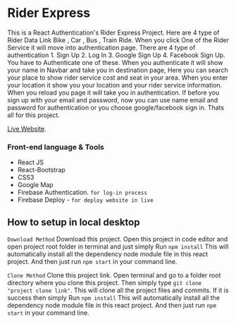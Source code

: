 # Rider Express

This is a React Authentication's Rider Express Project. Here are 4 type of Rider Data Link Bike , Car , Bus , Train Ride. When you click One of the Rider Service it will move into authentication page. There are 4 type of authentication 1. Sign Up 2. Log In 3. Google Sign Up 4. Facebook Sign Up. You have to Authenticate one of these. When you authenticate it will show your name in Navbar and take you in destination page, Here you can search your place to show rider service cost and seat in your area. When you enter your location it show you your location and your rider service information. When you reload you page it will take you in authentication. If before you sign up with your email and password, now you can use name email and password for authentication or you choose google/facebook sign in. Thats all for this project.

[Live Website](https://react-authentication-pro-3da61.web.app/).

### Front-end language & Tools

- React JS
- React-Bootstrap
- CSS3
- Google Map
- Firebase Authentication. `for log-in process`
- Firebase Deploy - `for deploy website in live`

## How to setup in local desktop

`Download Method`
Download this project. Open this project in code editor and open project root folder in terminal and just simply Run `npm install` This will automatically install all the dependency node module file in this react project. And then just run `npm start` in your command line.

`Clone Method`
Clone this project link. Open terminal and go to a folder root directory where you clone this project. Then simply type `git clone "project clone link"`. This will clone all the project files and commits. If it is success then simply Run `npm install` This will automatically install all the dependency node module file in this react project. And then just run `npm start` in your command line.

